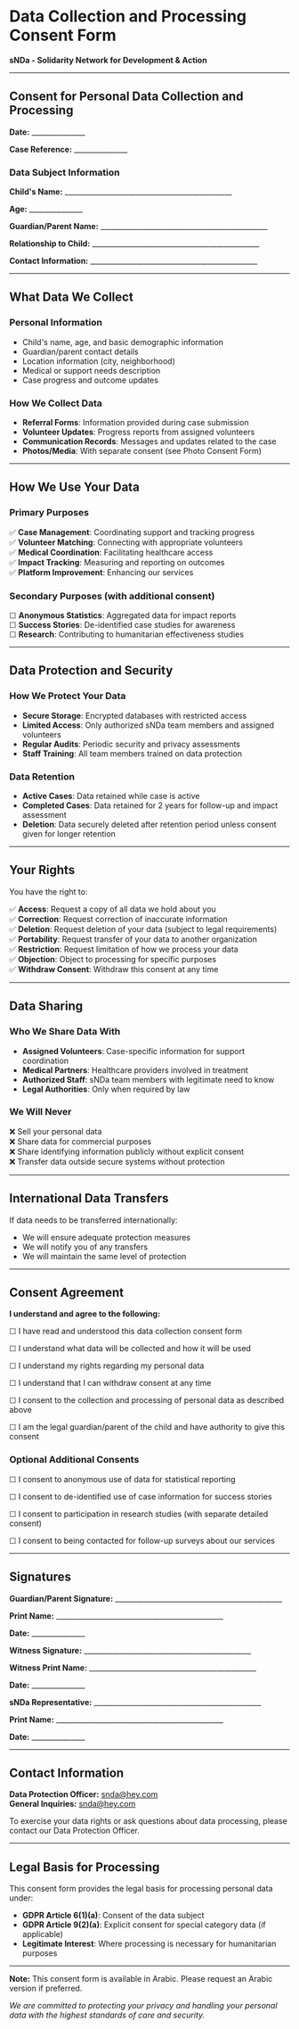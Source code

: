 # Data Collection and Processing Consent Form

**sNDa - Solidarity Network for Development & Action**

---

## Consent for Personal Data Collection and Processing

**Date:** _______________

**Case Reference:** _______________

### Data Subject Information

**Child's Name:** _______________________________________________

**Age:** _______________

**Guardian/Parent Name:** _______________________________________________

**Relationship to Child:** _______________________________________________

**Contact Information:** _______________________________________________

---

## What Data We Collect

### Personal Information
- Child's name, age, and basic demographic information
- Guardian/parent contact details
- Location information (city, neighborhood)
- Medical or support needs description
- Case progress and outcome updates

### How We Collect Data
- **Referral Forms**: Information provided during case submission
- **Volunteer Updates**: Progress reports from assigned volunteers
- **Communication Records**: Messages and updates related to the case
- **Photos/Media**: With separate consent (see Photo Consent Form)

---

## How We Use Your Data

### Primary Purposes
✅ **Case Management**: Coordinating support and tracking progress  
✅ **Volunteer Matching**: Connecting with appropriate volunteers  
✅ **Medical Coordination**: Facilitating healthcare access  
✅ **Impact Tracking**: Measuring and reporting on outcomes  
✅ **Platform Improvement**: Enhancing our services  

### Secondary Purposes (with additional consent)
☐ **Anonymous Statistics**: Aggregated data for impact reports  
☐ **Success Stories**: De-identified case studies for awareness  
☐ **Research**: Contributing to humanitarian effectiveness studies  

---

## Data Protection and Security

### How We Protect Your Data
- **Secure Storage**: Encrypted databases with restricted access
- **Limited Access**: Only authorized sNDa team members and assigned volunteers
- **Regular Audits**: Periodic security and privacy assessments
- **Staff Training**: All team members trained on data protection

### Data Retention
- **Active Cases**: Data retained while case is active
- **Completed Cases**: Data retained for 2 years for follow-up and impact assessment
- **Deletion**: Data securely deleted after retention period unless consent given for longer retention

---

## Your Rights

You have the right to:

✅ **Access**: Request a copy of all data we hold about you  
✅ **Correction**: Request correction of inaccurate information  
✅ **Deletion**: Request deletion of your data (subject to legal requirements)  
✅ **Portability**: Request transfer of your data to another organization  
✅ **Restriction**: Request limitation of how we process your data  
✅ **Objection**: Object to processing for specific purposes  
✅ **Withdraw Consent**: Withdraw this consent at any time  

---

## Data Sharing

### Who We Share Data With
- **Assigned Volunteers**: Case-specific information for support coordination
- **Medical Partners**: Healthcare providers involved in treatment
- **Authorized Staff**: sNDa team members with legitimate need to know
- **Legal Authorities**: Only when required by law

### We Will Never
❌ Sell your personal data  
❌ Share data for commercial purposes  
❌ Share identifying information publicly without explicit consent  
❌ Transfer data outside secure systems without protection  

---

## International Data Transfers

If data needs to be transferred internationally:
- We will ensure adequate protection measures
- We will notify you of any transfers
- We will maintain the same level of protection

---

## Consent Agreement

**I understand and agree to the following:**

☐ I have read and understood this data collection consent form

☐ I understand what data will be collected and how it will be used

☐ I understand my rights regarding my personal data

☐ I understand that I can withdraw consent at any time

☐ I consent to the collection and processing of personal data as described above

☐ I am the legal guardian/parent of the child and have authority to give this consent

### Optional Additional Consents

☐ I consent to anonymous use of data for statistical reporting

☐ I consent to de-identified use of case information for success stories

☐ I consent to participation in research studies (with separate detailed consent)

☐ I consent to being contacted for follow-up surveys about our services

---

## Signatures

**Guardian/Parent Signature:** _______________________________________________

**Print Name:** _______________________________________________

**Date:** _______________

**Witness Signature:** _______________________________________________

**Witness Print Name:** _______________________________________________

**Date:** _______________

**sNDa Representative:** _______________________________________________

**Print Name:** _______________________________________________

**Date:** _______________

---

## Contact Information

**Data Protection Officer:** snda@hey.com  
**General Inquiries:** snda@hey.com

To exercise your data rights or ask questions about data processing, please contact our Data Protection Officer.

---

## Legal Basis for Processing

This consent form provides the legal basis for processing personal data under:
- **GDPR Article 6(1)(a)**: Consent of the data subject
- **GDPR Article 9(2)(a)**: Explicit consent for special category data (if applicable)
- **Legitimate Interest**: Where processing is necessary for humanitarian purposes

---

**Note:** This consent form is available in Arabic. Please request an Arabic version if preferred.

*We are committed to protecting your privacy and handling your personal data with the highest standards of care and security.*